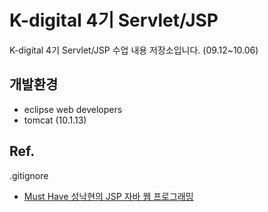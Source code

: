# K-digital 4기 Servlet/JSP

K-digital 4기 Servlet/JSP 수업 내용 저장소입니다. (09.12~10.06)

## 개발환경

- eclipse web developers
- tomcat (10.1.13)

## Ref.
.gitignore
- [Must Have 성낙현의 JSP 자바 웹 프로그래밍](https://www.yes24.com/Product/Goods/105016218)